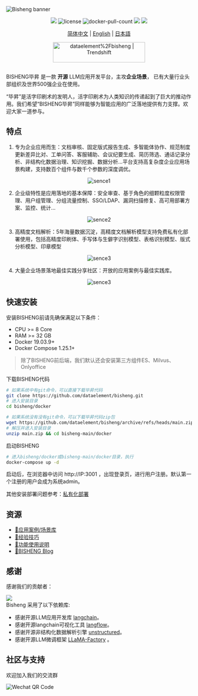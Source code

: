 <img src="https://dataelem.com/bs/face.png" alt="Bisheng banner">

<p align="center">
    <a href="https://dataelem.feishu.cn/wiki/ZxW6wZyAJicX4WkG0NqcWsbynde"><img src="https://img.shields.io/badge/docs-Wiki-brightgreen"></a>
    <img src="https://img.shields.io/github/license/dataelement/bisheng" alt="license"/>
    <img src="https://img.shields.io/docker/pulls/dataelement/bisheng-frontend" alt="docker-pull-count" />
    <a href=""><img src="https://img.shields.io/github/last-commit/dataelement/bisheng"></a>
    <a href="https://star-history.com/#dataelement/bisheng&Timeline"><img src="https://img.shields.io/github/stars/dataelement/bisheng?color=yellow"></a> 
</p>
<p align="center">
  <a href="./README.md">简体中文</a> |
  <a href="./README_ENG.md">English</a> |
  <a href="./README_JPN.md">日本語</a>
</p>

<p align="center">
  <a href="https://trendshift.io/repositories/717" target="_blank"><img src="https://trendshift.io/api/badge/repositories/717" alt="dataelement%2Fbisheng | Trendshift" style="width: 250px; height: 55px;" width="250" height="55"/></a>
</p>
<div class="column" align="middle">
  <!-- <a href="https://bisheng.slack.com/join/shared_invite/"> -->
    <!-- <img src="https://img.shields.io/badge/Join-Slack-orange" alt="join-slack"/> -->
  </a>
  <!-- <img src="https://img.shields.io/github/license/bisheng-io/bisheng" alt="license"/> -->
  <!-- <img src="https://img.shields.io/docker/pulls/bisheng-io/bisheng" alt="docker-pull-count" /> -->
</div>


BISHENG毕昇 是一款 <b>开源</b> LLM应用开发平台，主攻<b>企业场景</b>， 已有大量行业头部组织及世界500强企业在使用。

“毕昇”是活字印刷术的发明人，活字印刷术为人类知识的传递起到了巨大的推动作用。我们希望“BISHENG毕昇”同样能够为智能应用的广泛落地提供有力支撑。欢迎大家一道参与。


## 特点 

1. 专为企业应用而生：文档审核、固定版式报告生成、多智能体协作、规范制度更新差异比对、工单问答、客服辅助、会议纪要生成、简历筛选、通话记录分析、非结构化数据治理、知识挖掘、数据分析...平台支持高复杂度企业应用场景构建，支持数百个组件与数千个参数的深度调优。
<p align="center"><img src="https://dataelem.com/bs/chat.png" alt="sence1"></p>

2. 企业级特性是应用落地的基本保障：安全审查、基于角色的细颗粒度权限管理、用户组管理、分组流量控制、SSO/LDAP、漏洞扫描修复、高可用部署方案、监控、统计...
<p align="center"><img src="https://dataelem.com/bs/pro.png" alt="sence2"></p>

3. 高精度文档解析：5年海量数据沉淀，高精度文档解析模型支持免费私有化部署使用，包括高精度印刷体、手写体与生僻字识别模型、表格识别模型、版式分析模型、印章模型
<p align="center"><img src="https://dataelem.com/bs/ocr.png" alt="sence3"></p>

4. 大量企业场景落地最佳实践分享社区：开放的应用案例与最佳实践库。
<p align="center"><img src="https://dataelem.com/bs/sence.png" alt="sence3"></p>


## 快速安装 

安装BISHENG前请先确保满足以下条件：
- CPU >= 8 Core
- RAM >= 32 GB
- Docker 19.03.9+
- Docker Compose 1.25.1+
> 除了BISHENG前后端，我们默认还会安装第三方组件ES、Milvus、Onlyoffice

下载BISHENG代码
```bash
# 如果系统中有git命令，可以直接下载毕昇代码
git clone https://github.com/dataelement/bisheng.git
# 进入安装目录
cd bisheng/docker

# 如果系统没有没有git命令，可以下载毕昇代码zip包
wget https://github.com/dataelement/bisheng/archive/refs/heads/main.zip
# 解压并进入安装目录
unzip main.zip && cd bisheng-main/docker
```
启动BISHENG
```bash
# 进入bisheng/docker或bisheng-main/docker目录，执行
docker-compose up -d
```
启动后，在浏览器中访问 http://IP:3001 ，出现登录页，进行用户注册。默认第一个注册的用户会成为系统admin。

其他安装部署问题参考：[私有化部署](https://dataelem.feishu.cn/wiki/BSCcwKd4Yiot3IkOEC8cxGW7nPc)


## 资源
- [📄应用案例/场景库](https://dataelem.feishu.cn/wiki/ZfkmwLPfeiAhQSkK2WvcX87unxc)
- [📄经验技巧](https://dataelem.feishu.cn/wiki/OWFRwknFaiIMajke4m5cFeLrnie)
- [📄功能使用说明](https://dataelem.feishu.cn/wiki/WxH6wubbAiBkRIkSEyecmpDMnjF)
- [📄BISHENG Blog](https://dataelem.feishu.cn/wiki/BiNowcaYWilewdksXQ5cZl3tnzy)


## 感谢 

感谢我们的贡献者：

<a href="https://github.com/dataelement/bisheng/graphs/contributors">
  <img src="https://contrib.rocks/image?repo=dataelement/bisheng" />
</a>


<br>
Bisheng 采用了以下依赖库:

- 感谢开源LLM应用开发库 [langchain](https://github.com/langchain-ai/langchain)。
- 感谢开源langchain可视化工具 [langflow](https://github.com/logspace-ai/langflow)。
- 感谢开源非结构化数据解析引擎 [unstructured](https://github.com/Unstructured-IO/unstructured)。
- 感谢开源LLM微调框架 [LLaMA-Factory](https://github.com/hiyouga/LLaMA-Factory) 。


## 社区与支持 
欢迎加入我们的交流群

<img src="https://www.dataelem.com/nstatic/qrcode.png" alt="Wechat QR Code">


<!--
## Star History

[![Star History Chart](https://api.star-history.com/svg?repos=dataelement/bisheng&type=Date)](https://star-history.com/#dataelement/bisheng&Date)
-->